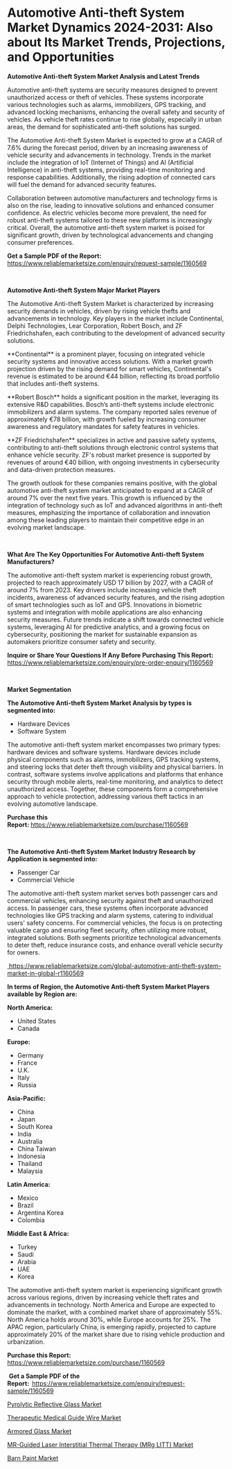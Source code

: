 <p><h1>Automotive Anti-theft System Market Dynamics 2024-2031: Also about Its Market Trends, Projections, and Opportunities</h1></p><p><strong>Automotive Anti-theft System Market Analysis and Latest Trends</strong></p>
<p><p>Automotive anti-theft systems are security measures designed to prevent unauthorized access or theft of vehicles. These systems incorporate various technologies such as alarms, immobilizers, GPS tracking, and advanced locking mechanisms, enhancing the overall safety and security of vehicles. As vehicle theft rates continue to rise globally, especially in urban areas, the demand for sophisticated anti-theft solutions has surged.</p><p>The Automotive Anti-theft System Market is expected to grow at a CAGR of 7.6% during the forecast period, driven by an increasing awareness of vehicle security and advancements in technology. Trends in the market include the integration of IoT (Internet of Things) and AI (Artificial Intelligence) in anti-theft systems, providing real-time monitoring and response capabilities. Additionally, the rising adoption of connected cars will fuel the demand for advanced security features. </p><p>Collaboration between automotive manufacturers and technology firms is also on the rise, leading to innovative solutions and enhanced consumer confidence. As electric vehicles become more prevalent, the need for robust anti-theft systems tailored to these new platforms is increasingly critical. Overall, the automotive anti-theft system market is poised for significant growth, driven by technological advancements and changing consumer preferences.</p></p>
<p><strong>Get a Sample PDF of the Report:&nbsp;</strong> <a href="https://www.reliablemarketsize.com/enquiry/request-sample/1160569?utm_campaign=1133&utm_medium=2&utm_source=Github&utm_content=ia&utm_term=05122024&utm_id=automotive-anti-theft-system">https://www.reliablemarketsize.com/enquiry/request-sample/1160569</a></p>
<p>&nbsp;</p>
<p><strong>Automotive Anti-theft System Major Market Players</strong></p>
<p><p>The Automotive Anti-theft System Market is characterized by increasing security demands in vehicles, driven by rising vehicle thefts and advancements in technology. Key players in the market include Continental, Delphi Technologies, Lear Corporation, Robert Bosch, and ZF Friedrichshafen, each contributing to the development of advanced security solutions.</p><p>**Continental** is a prominent player, focusing on integrated vehicle security systems and innovative access solutions. With a market growth projection driven by the rising demand for smart vehicles, Continental's revenue is estimated to be around €44 billion, reflecting its broad portfolio that includes anti-theft systems.</p><p>**Robert Bosch** holds a significant position in the market, leveraging its extensive R&D capabilities. Bosch’s anti-theft systems include electronic immobilizers and alarm systems. The company reported sales revenue of approximately €78 billion, with growth fueled by increasing consumer awareness and regulatory mandates for safety features in vehicles.</p><p>**ZF Friedrichshafen** specializes in active and passive safety systems, contributing to anti-theft solutions through electronic control systems that enhance vehicle security. ZF's robust market presence is supported by revenues of around €40 billion, with ongoing investments in cybersecurity and data-driven protection measures.</p><p>The growth outlook for these companies remains positive, with the global automotive anti-theft system market anticipated to expand at a CAGR of around 7% over the next five years. This growth is influenced by the integration of technology such as IoT and advanced algorithms in anti-theft measures, emphasizing the importance of collaboration and innovation among these leading players to maintain their competitive edge in an evolving market landscape.</p></p>
<p>&nbsp;</p>
<p><strong>What Are The Key Opportunities For Automotive Anti-theft System Manufacturers?</strong></p>
<p><p>The automotive anti-theft system market is experiencing robust growth, projected to reach approximately USD 17 billion by 2027, with a CAGR of around 7% from 2023. Key drivers include increasing vehicle theft incidents, awareness of advanced security features, and the rising adoption of smart technologies such as IoT and GPS. Innovations in biometric systems and integration with mobile applications are also enhancing security measures. Future trends indicate a shift towards connected vehicle systems, leveraging AI for predictive analytics, and a growing focus on cybersecurity, positioning the market for sustainable expansion as automakers prioritize consumer safety and security.</p></p>
<p><strong>Inquire or Share Your Questions If Any Before Purchasing This Report:</strong> <a href="https://www.reliablemarketsize.com/enquiry/pre-order-enquiry/1160569?utm_campaign=1133&utm_medium=2&utm_source=Github&utm_content=ia&utm_term=05122024&utm_id=automotive-anti-theft-system">https://www.reliablemarketsize.com/enquiry/pre-order-enquiry/1160569</a></p>
<p>&nbsp;</p>
<p><strong>Market Segmentation</strong></p>
<p><strong>The Automotive Anti-theft System Market Analysis by types is segmented into:</strong></p>
<p><ul><li>Hardware Devices</li><li>Software System</li></ul></p>
<p><p>The automotive anti-theft system market encompasses two primary types: hardware devices and software systems. Hardware devices include physical components such as alarms, immobilizers, GPS tracking systems, and steering locks that deter theft through visibility and physical barriers. In contrast, software systems involve applications and platforms that enhance security through mobile alerts, real-time monitoring, and analytics to detect unauthorized access. Together, these components form a comprehensive approach to vehicle protection, addressing various theft tactics in an evolving automotive landscape.</p></p>
<p><strong>Purchase this Report:&nbsp;</strong><a href="https://www.reliablemarketsize.com/purchase/1160569?utm_campaign=1133&utm_medium=2&utm_source=Github&utm_content=ia&utm_term=05122024&utm_id=automotive-anti-theft-system">https://www.reliablemarketsize.com/purchase/1160569</a></p>
<p>&nbsp;</p>
<p><strong>The Automotive Anti-theft System Market Industry Research by Application is segmented into:</strong></p>
<p><ul><li>Passenger Car</li><li>Commercial Vehicle</li></ul></p>
<p><p>The automotive anti-theft system market serves both passenger cars and commercial vehicles, enhancing security against theft and unauthorized access. In passenger cars, these systems often incorporate advanced technologies like GPS tracking and alarm systems, catering to individual users' safety concerns. For commercial vehicles, the focus is on protecting valuable cargo and ensuring fleet security, often utilizing more robust, integrated solutions. Both segments prioritize technological advancements to deter theft, reduce insurance costs, and enhance overall vehicle security for owners.</p></p>
<p><a href="https://www.reliablemarketsize.com/global-automotive-anti-theft-system-market-in-global-r1160569?utm_campaign=1133&utm_medium=2&utm_source=Github&utm_content=ia&utm_term=05122024&utm_id=automotive-anti-theft-system">&nbsp;https://www.reliablemarketsize.com/global-automotive-anti-theft-system-market-in-global-r1160569</a></p>
<p><strong>In terms of Region, the Automotive Anti-theft System Market Players available by Region are:</strong></p>
<p>
    <p> <strong> North America: </strong>
        <ul>
            <li>United States</li>
            <li>Canada</li>
        </ul>
        </p> 
    <p> <strong> Europe: </strong>
        <ul>
            <li>Germany</li>
            <li>France</li>
            <li>U.K.</li>
            <li>Italy</li>
            <li>Russia</li>
        </ul>
        </p> 
    <p> <strong> Asia-Pacific: </strong>
        <ul>
            <li>China</li>
            <li>Japan</li>
            <li>South Korea</li>
            <li>India</li>
            <li>Australia</li>
            <li>China Taiwan</li>
            <li>Indonesia</li>
            <li>Thailand</li>
            <li>Malaysia</li>
        </ul>
        </p> 
    <p> <strong> Latin America: </strong>
        <ul>
            <li>Mexico</li>
            <li>Brazil</li>
            <li>Argentina Korea</li>
            <li>Colombia</li>
        </ul>
        </p> 
    <p> <strong> Middle East & Africa: </strong>
        <ul>
            <li>Turkey</li>
            <li>Saudi</li>
            <li>Arabia</li>
            <li>UAE</li>
            <li>Korea</li>
        </ul>
    </p>
    </p>
<p><p>The automotive anti-theft system market is experiencing significant growth across various regions, driven by increasing vehicle theft rates and advancements in technology. North America and Europe are expected to dominate the market, with a combined market share of approximately 55%. North America holds around 30%, while Europe accounts for 25%. The APAC region, particularly China, is emerging rapidly, projected to capture approximately 20% of the market share due to rising vehicle production and urbanization.</p></p>
<p><strong>Purchase this Report: </strong><a href="https://www.reliablemarketsize.com/purchase/1160569?utm_campaign=1133&utm_medium=2&utm_source=Github&utm_content=ia&utm_term=05122024&utm_id=automotive-anti-theft-system">https://www.reliablemarketsize.com/purchase/1160569</a></p>
<p>&nbsp;<strong>Get a Sample PDF of the Report:&nbsp;&nbsp;</strong><a href="https://www.reliablemarketsize.com/enquiry/request-sample/1160569?utm_campaign=1133&utm_medium=2&utm_source=Github&utm_content=ia&utm_term=05122024&utm_id=automotive-anti-theft-system">https://www.reliablemarketsize.com/enquiry/request-sample/1160569</a></p>
<p><strong></strong></p>
<p><p><a href="https://issuu.com/reportprime-2/docs/pyrolytic-reflective-glass-market-size-2030.pptx?utm_campaign=1133&utm_medium=2&utm_source=Github&utm_content=ia&utm_term=05122024&utm_id=automotive-anti-theft-system">Pyrolytic Reflective Glass Market</a></p><p><a href="https://github.com/WillieWoodard/Market-Research-Report-List-7/blob/main/therapeutic-medical-guide-wire-market.md?utm_campaign=1133&utm_medium=2&utm_source=Github&utm_content=ia&utm_term=05122024&utm_id=automotive-anti-theft-system">Therapeutic Medical Guide Wire Market</a></p><p><a href="https://www.linkedin.com/pulse/growing-demand-armored-glass-market-forecasting-138-cagr-kwene?utm_campaign=1133&utm_medium=2&utm_source=Github&utm_content=ia&utm_term=05122024&utm_id=automotive-anti-theft-system">Armored Glass Market</a></p><p><a href="https://issuu.com/reportprime-2/docs/mr-guided-laser-interstitial-thermal-therapy-mrg-l?utm_campaign=1133&utm_medium=2&utm_source=Github&utm_content=ia&utm_term=05122024&utm_id=automotive-anti-theft-system">MR-Guided Laser Interstitial Thermal Therapy (MRg LITT) Market</a></p><p><a href="https://www.linkedin.com/pulse/barn-paint-market-growth-study-provides-in-depth-insights-ycree?utm_campaign=1133&utm_medium=2&utm_source=Github&utm_content=ia&utm_term=05122024&utm_id=automotive-anti-theft-system">Barn Paint Market</a></p></p>